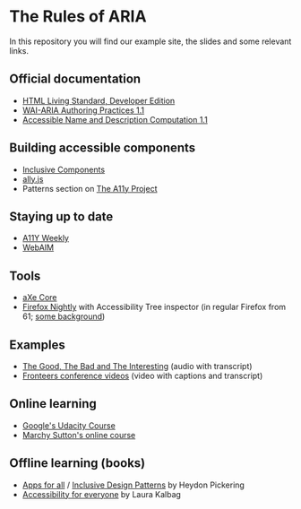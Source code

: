 # The Rules of ARIA

In this repository you will find our example site, the slides 
and some relevant links. 

## Official documentation

* [HTML Living Standard, Developer Edition](https://developer.whatwg.org)
* [WAI-ARIA Authoring Practices 1.1](https://www.w3.org/TR/wai-aria-practices-1.1/)
* [Accessible Name and Description Computation 1.1](https://www.w3.org/TR/accname-1.1/)

## Building accessible components

* [Inclusive Components](//inclusive-components.design)
* [ally.js](//allyjs.io)
* Patterns section on [The A11y Project](https://a11yproject.com)

## Staying up to date

* [A11Y Weekly](//a11yweekly.com)
* [WebAIM](https://webaim.org)

## Tools

* [aXe Core](https://axe-core.org)
* [Firefox Nightly](https://www.mozilla.org/en-US/firefox/channel/desktop/#nightly) with Accessibility Tree inspector (in regular Firefox from 61; [some background](https://www.marcozehe.de/2018/04/11/introducing-the-accessibility-inspector-in-the-firefox-developer-tools/))

## Examples

* [The Good, The Bad and The Interesting](https://vasilis.nl/gbi/2018/04/13/robert-jan-verkade/) (audio with transcript)
* [Fronteers conference videos](https://fronteers.nl/congres/2016-spring/sessions/front-end-performance-the-dark-side-by-mathias-bynens) (video with captions and transcript)

## Online learning

* [Google's Udacity Course](https://eu.udacity.com/course/web-accessibility--ud891)
* [Marchy Sutton's online course](https://egghead.io/courses/start-building-accessible-web-applications-today)

## Offline learning (books)

* [Apps for all](https://shop.smashingmagazine.com/products/apps-for-all) / [Inclusive Design Patterns](https://shop.smashingmagazine.com/products/inclusive-design-patterns) by Heydon Pickering
* [Accessibility for everyone](https://abookapart.com/products/accessibility-for-everyone) by Laura Kalbag